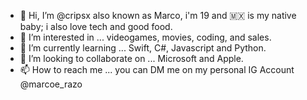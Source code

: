 - 👋 Hi, I’m @cripsx also known as Marco, i'm 19 and 🇲🇽 is my native baby; i also love tech and good food.
- 👀 I’m interested in ... videogames, movies, coding, and sales.
- 🌱 I’m currently learning ... Swift, C#, Javascript and Python.
- 💞️ I’m looking to collaborate on ... Microsoft and Apple.
- 📫 How to reach me ... you can DM me on my personal IG Account @marcoe_razo

<!---
cripsx/cripsx is a ✨ special ✨ repository because its `README.md` 
--->
